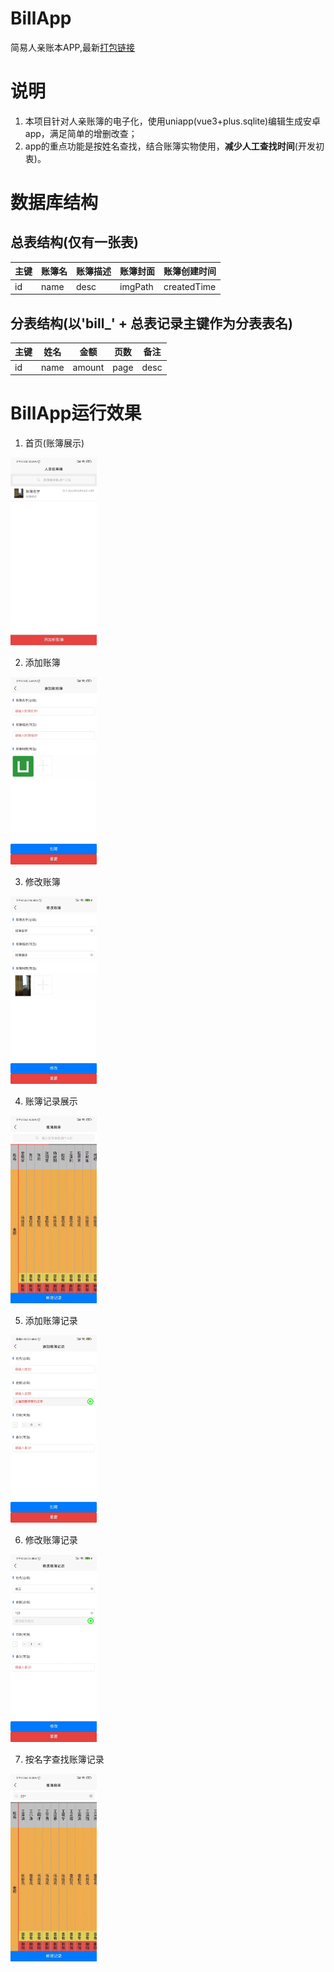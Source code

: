 # BillApp
简易人亲账本APP,最新[打包链接](https://github.com/letsgo0/BillApp/blob/master/unpackage/release/apk/__UNI__7F7D508__20220207194633.apk)

# 说明
1. 本项目针对人亲账簿的电子化，使用uniapp(vue3+plus.sqlite)编辑生成安卓app，满足简单的增删改查；
2. app的重点功能是按姓名查找，结合账簿实物使用，**减少人工查找时间**(开发初衷)。

# 数据库结构
## 总表结构(仅有一张表)
| 主键  |  账簿名  |  账簿描述   | 账簿封面   |账簿创建时间   |
| ----  | ----    |   ----     |   ----     |  ----        |
|  id   |  name    |  desc      | imgPath    | createdTime   |
## 分表结构(以'bill_' + 总表记录主键作为分表表名)
| 主键   |   姓名  |  金额    |  页数 | 备注  |
| ----   | ----    |   ----  | ----  | ---- |
|  id    |   name  |  amount | page   |desc |

# BillApp运行效果
1. 首页(账簿展示)

  <img alt="首页效果图" height="300px" src="https://github.com/letsgo0/BillApp/blob/master/docs/readmeImage/init.jpg" />

2. 添加账簿

  <img alt="添加账簿效果图" height="300px" src="https://github.com/letsgo0/BillApp/blob/master/docs/readmeImage/createBill.jpg" />

3. 修改账簿

  <img alt="修改账簿效果图" height="300px" src="https://github.com/letsgo0/BillApp/blob/master/docs/readmeImage/updateBill.jpg" />

4. 账簿记录展示

  <img alt="账簿记录展示效果图" height="300px" src="https://github.com/letsgo0/BillApp/blob/master/docs/readmeImage/ShowBillRecord.jpg" />

5. 添加账簿记录

  <img alt="添加账簿记录效果图" height="300px" src="https://github.com/letsgo0/BillApp/blob/master/docs/readmeImage/createBillRecord.jpg" />

6. 修改账簿记录

  <img alt="修改账簿记录效果图" height="300px" src="https://github.com/letsgo0/BillApp/blob/master/docs/readmeImage/updateBillRecord.jpg" />

7. 按名字查找账簿记录

  <img alt="查找效果图" height="300px" src="https://github.com/letsgo0/BillApp/blob/master/docs/readmeImage/ShowBillRecordAfterFilter.jpg" />

